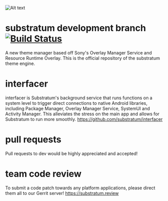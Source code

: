![Alt text](https://i.imgur.com/HS3E6Vb.png)

# substratum development branch [![Build Status](https://travis-ci.org/substratum/substratum.svg?branch=dev)](https://travis-ci.org/substratum/substratum)
A new theme manager based off Sony's Overlay Manager Service and Resource Runtime Overlay. This is the official repository of the substratum theme engine.

# interfacer
interfacer is Substratum's background service that runs functions on a system level to trigger direct connections to native Android libraries, including Package Manager, Overlay Manager Service, SystemUI and Activity Manager. This alleviates the stress on the main app and allows for Substratum to run more smoothly.
https://github.com/substratum/interfacer

# pull requests
Pull requests to dev would be highly appreciated and accepted!

# team code review
To submit a code patch towards any platform applications, please direct them all to our Gerrit server!
https://substratum.review
